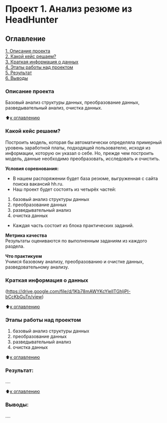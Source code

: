 # Проект 1. Анализ резюме из HeadHunter

## Оглавление  
[1. Описание проекта](https://github.com/ValentinaVlk/sf_data_science/blob/main/PROJECT-1/README.md#Описание-проекта)  
[2. Какой кейс решаем?](https://github.com/ValentinaVlk/sf_data_science/blob/main/PROJECT-1/README.md#Какой-кейс-решаем)  
[3. Краткая информация о данных](https://github.com/ValentinaVlk/sf_data_science/blob/main/PROJECT-1/README.md#Краткая-информация-о-данных)  
[4. Этапы работы над проектом](https://github.com/ValentinaVlk/sf_data_science/blob/main/PROJECT-1/README.md#Этапы-работы-над-проектом)  
[5. Результат](https://github.com/ValentinaVlk/sf_data_science/blob/main/PROJECT-1/README.md#Результат)    
[6. Выводы](https://github.com/ValentinaVlk/sf_data_science/blob/main/PROJECT-1/README.md#Выводы) 

### Описание проекта    
Базовый анализ структуры данных, преобразование данных, разведывательный анализ, очистка данных.

:arrow_up:[к оглавлению](https://github.com/ValentinaVlk/sf_data_science/blob/main/PROJECT-1/README.md#Оглавление)


### Какой кейс решаем?    
Построить модель, которая бы автоматически определяла примерный уровень заработной платы, подходящей пользователю, исходя из информации, которую он указал о себе. Но, прежде чем построить модель, данные необходимо преобразовать, исследовать и очистить. 


**Условия соревнования:**  
- В нашем распоряжении будет база резюме, выгруженная с сайта поиска вакансий hh.ru.
- Наш проект будет состоять из четырёх частей:
 1) базовый анализ структуры данных
 2) преобразование данных
 3) разведывательный анализ
 4) очистка данных
- Каждая часть состоит из блока практических заданий.

**Метрика качества**     
Результаты оцениваются по выполненным заданиям из каждого раздела.

**Что практикуем**     
Учимся базовому анализу, преобразованию и очистке данных, разведовательному анализу.


### Краткая информация о данных 
(https://drive.google.com/file/d/1Kb78mAWYKcYlellTGhIjPI-bCcKbGuTn/view) 
  
:arrow_up:[к оглавлению](https://github.com/ValentinaVlk/sf_data_science/blob/main/PROJECT-1/README.md#Оглавление)


### Этапы работы над проектом  
1) базовый анализ структуры данных
2) преобразование данных
3) разведывательный анализ
4) очистка данных


:arrow_up:[к оглавлению](https://github.com/ValentinaVlk/sf_data_science/blob/main/PROJECT-1/README.md#Оглавление)


### Результат:  
....

:arrow_up:[к оглавлению](https://github.com/ValentinaVlk/sf_data_science/blob/main/PROJECT-1/README.md#Оглавление)


### Выводы:  
....
